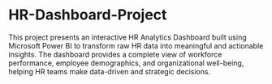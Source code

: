 # HR-Dashboard-Project
This project presents an interactive HR Analytics Dashboard built using Microsoft Power BI to transform raw HR data into meaningful and actionable insights. The dashboard provides a complete view of workforce performance, employee demographics, and organizational well-being, helping HR teams make data-driven and strategic decisions.
